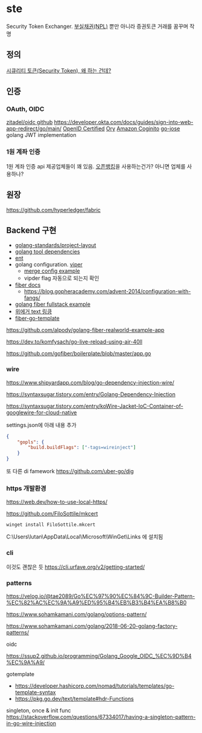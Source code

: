# ste
Security Token Exchanger. [부실채권(NPL)](http://koreaifp.com/financial_magazine/501) 뿐만 아니라 증권토큰 거래를 꿈꾸며 작명

## 정의
[시큐리티 토큰(Security Token), 왜 하는 건데?](https://medium.com/@ksjterry/%EC%8B%9C%ED%81%90%EB%A6%AC%ED%8B%B0-%ED%86%A0%ED%81%B0-%EC%95%88%EB%82%B4%EC%84%9C-54a5632dbb60)

## 인증

### OAuth, OIDC
[zitadel/oidc github](https://github.com/zitadel/oidc)
https://developer.okta.com/docs/guides/sign-into-web-app-redirect/go/main/
[OpenID Certified](https://openid.net/developers/certified/)
[Ory](https://www.ory.sh/docs/ecosystem/projects)
[Amazon Coginito](https://docs.aws.amazon.com/ko_kr/cognito/latest/developerguide/what-is-amazon-cognito.html)
[go-jose](https://github.com/go-jose/go-jose) golang JWT implementation

### 1원 계좌 인증
1원 계좌 인증 api 제공업체들이 꽤 있음. [오픈뱅킹](https://developers.kftc.or.kr/dev/openapi/open-banking/oauth)을 사용하는건가? 아니면 업체를 사용하나?

## 원장

https://github.com/hyperledger/fabric


## Backend 구현
- [golang-standards/project-layout](https://github.com/golang-standards/project-layout)
- [golang tool dependencies](https://play-with-go.dev/tools-as-dependencies_go119_en/)
- [ent](https://entgo.io/docs/getting-started/)
- golang configuration. [viper](https://github.com/spf13/viper)
  - [merge config example](https://golang.hotexamples.com/examples/github.com.spf13.viper/Viper/MergeConfig/golang-viper-mergeconfig-method-examples.html)
  - vipder flag 자동으로 되는지 확인
- [fiber docs](https://docs.gofiber.io/)
  - https://blog.gopheracademy.com/advent-2014/configuration-with-fangs/
- [golang fiber fullstack example](https://github.com/divrhino/divrhino-trivia-fullstack)
- [위에거 text 링킁](https://divrhino.com/articles/full-stack-go-fiber-with-docker-postgres/)
- [fiber-go-template](https://github.com/create-go-app/fiber-go-template)

https://github.com/alpody/golang-fiber-realworld-example-app

https://dev.to/komfysach/go-live-reload-using-air-40ll

https://github.com/gofiber/boilerplate/blob/master/app.go

### wire

https://www.shipyardapp.com/blog/go-dependency-injection-wire/

https://syntaxsugar.tistory.com/entry/Golang-Dependency-Injection

https://syntaxsugar.tistory.com/entry/koWire-Jacket-IoC-Container-of-googlewire-for-cloud-native

settings.json에 아래 내용 추가
```json
{
    "gopls": {
        "build.buildFlags": ["-tags=wireinject"]
    }
}
```

또 다른 di famework https://github.com/uber-go/dig

### https 개발환경

https://web.dev/how-to-use-local-https/

https://github.com/FiloSottile/mkcert

```winget install FiloSottile.mkcert```

C:\Users\lutan\AppData\Local\Microsoft\WinGet\Links 에 설치됨

### cli

이것도 괜찮은 듯
https://cli.urfave.org/v2/getting-started/ 

### patterns

https://velog.io/@tae2089/Go%EC%97%90%EC%84%9C-Builder-Pattern-%EC%82%AC%EC%9A%A9%ED%95%B4%EB%B3%B4%EA%B8%B0

https://www.sohamkamani.com/golang/options-pattern/

https://www.sohamkamani.com/golang/2018-06-20-golang-factory-patterns/

oidc

https://ssup2.github.io/programming/Golang_Google_OIDC_%EC%9D%B4%EC%9A%A9/

gotemplate
- https://developer.hashicorp.com/nomad/tutorials/templates/go-template-syntax
- https://pkg.go.dev/text/template#hdr-Functions

singleton, once & init func
https://stackoverflow.com/questions/67334017/having-a-singleton-pattern-in-go-wire-injection